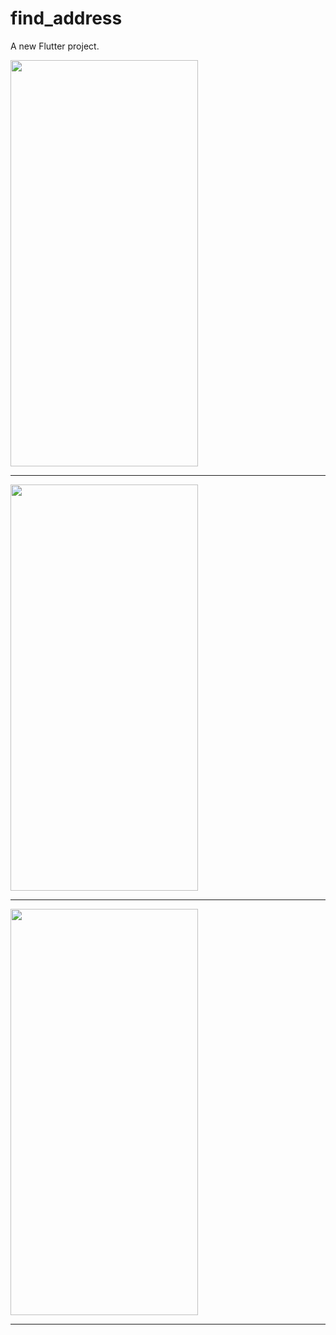 # find_address

A new Flutter project.

<image src="https://user-images.githubusercontent.com/46889336/200467232-2db39869-31af-44c6-a113-47fd72427e5a.png" width="300" height="650" />
<hr>

<image src="https://user-images.githubusercontent.com/46889336/200467239-8d6063e3-a4f2-4d45-86ea-32abd3a0aba9.png" width="300" height="650" />
<hr>

<image src="https://user-images.githubusercontent.com/46889336/200467242-e1a2dc6f-f9eb-4e38-92ef-305f84563299.png" width="300" height="650" />
<hr>
